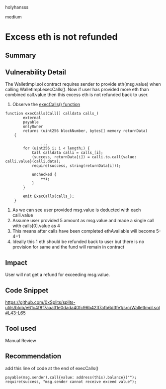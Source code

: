 holyhansss

medium

# Excess eth is not refunded

## Summary

## Vulnerability Detail
The WalletImpl.sol contract requires sender to provide eth(msg.value) when calling WalletImpl.execCalls(). Now if user has provided more eth than combined call.value then this excess eth is not refunded back to user.

1. Observe the [execCalls() function](https://github.com/0xSplits/splits-utils/blob/e61c4f8f7aaa31e0dada40fc96b4237afb6d3fe1/src/WalletImpl.sol#L43-L65)

```solidity
function execCalls(Call[] calldata calls_)
        external
        payable
        onlyOwner
        returns (uint256 blockNumber, bytes[] memory returnData)
    {

				...
        for (uint256 i; i < length;) {
            Call calldata calli = calls_[i];
            (success, returnData[i]) = calli.to.call{value: calli.value}(calli.data);
            require(success, string(returnData[i]));

            unchecked {
                ++i;
            }
        }

        emit ExecCalls(calls_);
    }
```

1. As we can see user provided msg.value is deducted with each calli.value
2. Assume user provided 5 amount as msg.value and made a single call with calls[0].value as 4
3. This means after calls have been completed ethAvailable will become 5-4=1
4. Ideally this 1 eth should be refunded back to user but there is no provision for same and the fund will remain in contract

## Impact
User will not get a refund for exceeding msg.value.

## Code Snippet
https://github.com/0xSplits/splits-utils/blob/e61c4f8f7aaa31e0dada40fc96b4237afb6d3fe1/src/WalletImpl.sol#L43-L65

## Tool used
Manual Review

## Recommendation
add this line of code at the end of execCalls()

```solidity
payable(msg.sender).call{value: address(this).balance}("");
require(success, "msg.sender cannot receive exceed value");
```